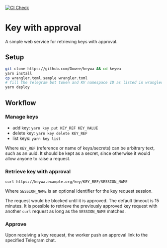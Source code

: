 [![CI Check](https://github.com/Gowee/keywa/actions/workflows/check.yml/badge.svg)](https://github.com/Gowee/keywa/actions/workflows/check.yml)

# Key with approval
A simple web service for retrieving keys with approval.

## Setup
```sh
git clone https://github.com/Gowee/keywa && cd keywa
yarn install
cp wrangler.toml.sample wrangler.toml
# fill the Telegram bot token and KV namespace ID as listed in wrangler.toml
yarn deploy
```

## Workflow
### Manage keys

- add key: `yarn key put KEY_REF KEY_VALUE`
- delete key: `yarn key delete KEY_REF`
- list keys: `yarn key list`

Where `KEY_REF` (reference or name of keys/secrets) can be arbitrary text, such as an uuid. It should be kept as a secret, since otherwise it would allow anyone to raise a request.

### Retrieve key with approval

`curl https://keywa.example.org/key/KEY_REF/SESSION_NAME`

Where `SESSION_NAME` is an optional identifier for the key request session.

The request would be blocked until it is approved. The default timeout is 15 minutes. It is possible to retrieve the previously approved key request with another `curl` request as long as the `SESSION_NAME` matches.

### Approve

Upon receiving a key request, the worker push an approval link to the specified Telegram chat.
